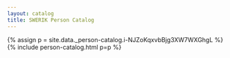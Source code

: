 ```yaml
---
layout: catalog
title: SWERIK Person Catalog
---
```

{% assign p = site.data._person-catalog.i-NJZoKqxvbBjg3XW7WXGhgL %}
{% include person-catalog.html p=p %}

